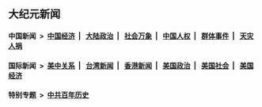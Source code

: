 ## 大纪元新闻

#### 中国新闻 &nbsp;>&nbsp; [中国经济](indexes/ncid283/README.md?08141645) &nbsp;| &nbsp; [大陆政治](indexes/ncid277/README.md?08141645) &nbsp;| &nbsp; [社会万象](indexes/ncid282/README.md?08141645) &nbsp;| &nbsp; [中国人权](indexes/ncid278/README.md?08141645) &nbsp;| &nbsp; [群体事件](indexes/ncid279/README.md?08141645) &nbsp;| &nbsp; [天灾人祸](indexes/ncid280/README.md?08141645)

#### 国际新闻 &nbsp;>&nbsp; [美中关系](indexes/nf1412576/README.md?08141645) &nbsp;| &nbsp; [台湾新闻](indexes/ncid1349361/README.md?08141645) &nbsp;| &nbsp; [香港新闻](indexes/ncid1349362/README.md?08141645) &nbsp;| &nbsp; [美国政治](indexes/ncid1078159/README.md?08141645) &nbsp;| &nbsp; [美国社会](indexes/ncid1078160/README.md?08141645) &nbsp;| &nbsp; [美国经济](indexes/ncid1078158/README.md?08141645)

#### 特别专题 &nbsp;>&nbsp; [中共百年历史](https://github.com/easy2view/epoch-special/blob/master/README.md?08141645)  
